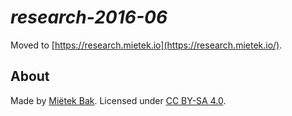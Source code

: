 _research-2016-06_
==================

Moved to [https://research.mietek.io](https://research.mietek.io/).


About
-----

Made by [Miëtek Bak](https://mietek.io/).  Licensed under [CC BY-SA 4.0](https://creativecommons.org/licenses/by-sa/4.0/).
